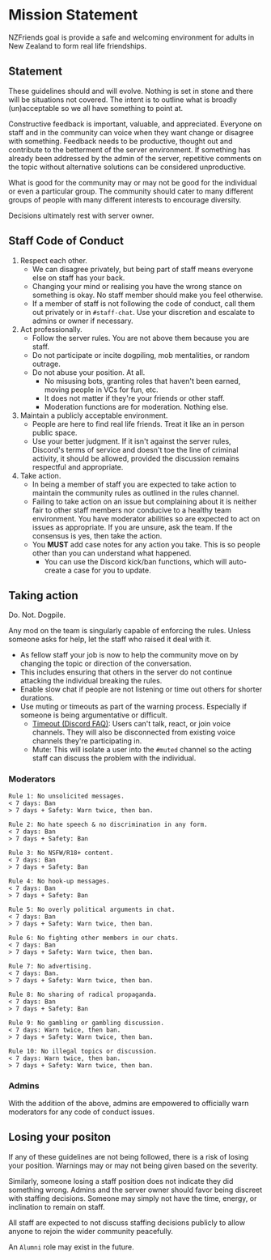 # Mission Statement
NZFriends goal is provide a safe and welcoming environment for adults in New Zealand to form real life friendships.

## Statement
These guidelines should and will evolve. Nothing is set in stone and there will be situations not covered. The intent is to outline what is broadly (un)acceptable so we all have something to point at.

Constructive feedback is important, valuable, and appreciated. Everyone on staff and in the community can voice when they want change or disagree with something. Feedback needs to be productive, thought out and contribute to the betterment of the server environment. If something has already been addressed by the admin of the server, repetitive comments on the topic without alternative solutions can be considered unproductive.

What is good for the community may or may not be good for the individual or even a particular group. The community should cater to many different groups of people with many different interests to encourage diversity.

Decisions ultimately rest with server owner.

## Staff Code of Conduct
1. Respect each other.
   - We can disagree privately, but being part of staff means everyone else on staff has your back.
   - Changing your mind or realising you have the wrong stance on something is okay. No staff member should make you feel otherwise.
   - If a member of staff is not following the code of conduct, call them out privately or in `#staff-chat`. Use your discretion and escalate to admins or owner if necessary.
1. Act professionally.
   - Follow the server rules. You are not above them because you are staff.
   - Do not participate or incite dogpiling, mob mentalities, or random outrage.
   - Do not abuse your position. At all.
     - No misusing bots, granting roles that haven't been earned, moving people in VCs for fun, etc.
     - It does not matter if they're your friends or other staff.
     - Moderation functions are for moderation. Nothing else.
1. Maintain a publicly acceptable environment.
   - People are here to find real life friends. Treat it like an in person public space.
   - Use your better judgment. If it isn't against the server rules, Discord's terms of service and doesn't toe the line of criminal activity, it should be allowed, provided the discussion remains respectful and appropriate.
1. Take action.
    - In being a member of staff you are expected to take action to maintain the community rules as outlined in the rules channel.
    - Failing to take action on an issue but complaining about it is neither fair to other staff members nor conducive to a healthy team environment. You have moderator abilities so are expected to act on issues as appropriate. If you are unsure, ask the team. If the consensus is yes, then take the action.
    - You **MUST** add case notes for any action you take. This is so people other than you can understand what happened.
        * You can use the Discord kick/ban functions, which will auto-create a case for you to update.

## Taking action
Do. Not. Dogpile.

Any mod on the team is singularly capable of enforcing the rules. Unless someone asks for help, let the staff who raised it deal with it.

* As fellow staff your job is now to help the community move on by changing the topic or direction of the conversation.
* This includes ensuring that others in the server do not continue attacking the individual breaking the rules.
* Enable slow chat if people are not listening or time out others for shorter durations.
* Use muting or timeouts as part of the warning process. Especially if someone is being argumentative or difficult.
    * [Timeout (Discord FAQ)](https://support.discord.com/hc/en-us/articles/4413305239191-Time-Out-FAQ): Users can't talk, react, or join voice channels. They will also be disconnected from existing voice channels they're participating in.
    * Mute: This will isolate a user into the `#muted` channel so the acting staff can discuss the problem with the individual.

### Moderators
```
Rule 1: No unsolicited messages.
< 7 days: Ban
> 7 days + Safety: Warn twice, then ban.
```
```
Rule 2: No hate speech & no discrimination in any form.
< 7 days: Ban
> 7 days + Safety: Ban
```
```
Rule 3: No NSFW/R18+ content.
< 7 days: Ban
> 7 days + Safety: Ban
```
```
Rule 4: No hook-up messages.
< 7 days: Ban
> 7 days + Safety: Ban
```
```
Rule 5: No overly political arguments in chat.
< 7 days: Ban
> 7 days + Safety: Warn twice, then ban.
```
```
Rule 6: No fighting other members in our chats.
< 7 days: Ban
> 7 days + Safety: Warn twice, then ban.
```
```
Rule 7: No advertising.
< 7 days: Ban.
> 7 days + Safety: Warn twice, then ban.
```
```
Rule 8: No sharing of radical propaganda.
< 7 days: Ban
> 7 days + Safety: Ban
```
```
Rule 9: No gambling or gambling discussion.
< 7 days: Warn twice, then ban.
> 7 days + Safety: Warn twice, then ban.
```
```
Rule 10: No illegal topics or discussion.
< 7 days: Warn twice, then ban.
> 7 days + Safety: Warn twice, then ban.
```

### Admins
With the addition of the above, admins are empowered to officially warn moderators for any code of conduct issues.

## Losing your positon
If any of these guidelines are not being followed, there is a risk of losing your position. Warnings may or may not being given based on the severity.

Similarly, someone losing a staff position does not indicate they did something wrong. Admins and the server owner should favor being discreet with staffing decisions. Someone may simply not have the time, energy, or inclination to remain on staff.

All staff are expected to not discuss staffing decisions publicly to allow anyone to rejoin the wider community peacefully.

An `Alumni` role may exist in the future.